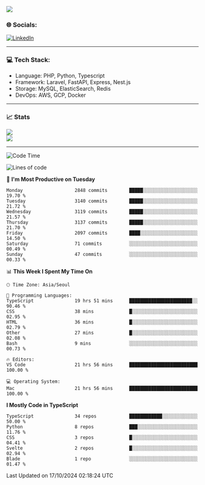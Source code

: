 <!--[![](https://visitcount.itsvg.in/api?id=jin-wk&icon=7&color=12)](https://visitcount.itsvg.in)-->
<!--[![Hits](https://hits.seeyoufarm.com/api/count/incr/badge.svg?url=https%3A%2F%2Fgithub.com%2Fjin-wk&count_bg=%235F625C&title_bg=%23555555&icon=github.svg&icon_color=%23E7E7E7&title=Hits&edge_flat=false)](https://hits.seeyoufarm.com)-->
![](https://komarev.com/ghpvc/?username=jin-wk&color=lightgrey&style=for-the-badge)

### 🌐 Socials:
[![LinkedIn](https://img.shields.io/badge/LinkedIn-%230077B5.svg?logo=linkedin&logoColor=white)](https://linkedin.com/in/jinwook-lee-242625241) 

---

### 💻 Tech Stack:
  - Language: PHP, Python, Typescript
  - Framework: Laravel, FastAPI, Express, Nest.js
  - Storage: MySQL, ElasticSearch, Redis
  - DevOps: AWS, GCP, Docker

---

### 📈 Stats
![](https://github-readme-stats.vercel.app/api?username=jin-wk&theme=dark&hide_border=true&include_all_commits=true&count_private=true)<br/>
![](https://github-readme-streak-stats.herokuapp.com/?user=jin-wk&theme=dark&hide_border=true)<br/>

---

<!--START_SECTION:waka-->
![Code Time](http://img.shields.io/badge/Code%20Time-1%2C737%20hrs%2038%20mins-blue)

![Lines of code](https://img.shields.io/badge/From%20Hello%20World%20I%27ve%20Written-4.0%20million%20lines%20of%20code-blue)

📅 **I'm Most Productive on Tuesday** 

```text
Monday                   2848 commits        █████░░░░░░░░░░░░░░░░░░░░   19.70 % 
Tuesday                  3140 commits        █████░░░░░░░░░░░░░░░░░░░░   21.72 % 
Wednesday                3119 commits        █████░░░░░░░░░░░░░░░░░░░░   21.57 % 
Thursday                 3137 commits        █████░░░░░░░░░░░░░░░░░░░░   21.70 % 
Friday                   2097 commits        ████░░░░░░░░░░░░░░░░░░░░░   14.50 % 
Saturday                 71 commits          ░░░░░░░░░░░░░░░░░░░░░░░░░   00.49 % 
Sunday                   47 commits          ░░░░░░░░░░░░░░░░░░░░░░░░░   00.33 % 
```


📊 **This Week I Spent My Time On** 

```text
🕑︎ Time Zone: Asia/Seoul

💬 Programming Languages: 
TypeScript               19 hrs 51 mins      ███████████████████████░░   90.46 % 
CSS                      38 mins             █░░░░░░░░░░░░░░░░░░░░░░░░   02.95 % 
HTML                     36 mins             █░░░░░░░░░░░░░░░░░░░░░░░░   02.79 % 
Other                    27 mins             █░░░░░░░░░░░░░░░░░░░░░░░░   02.08 % 
Bash                     9 mins              ░░░░░░░░░░░░░░░░░░░░░░░░░   00.73 % 

🔥 Editors: 
VS Code                  21 hrs 56 mins      █████████████████████████   100.00 % 

💻 Operating System: 
Mac                      21 hrs 56 mins      █████████████████████████   100.00 % 
```

**I Mostly Code in TypeScript** 

```text
TypeScript               34 repos            ████████████░░░░░░░░░░░░░   50.00 % 
Python                   8 repos             ███░░░░░░░░░░░░░░░░░░░░░░   11.76 % 
CSS                      3 repos             █░░░░░░░░░░░░░░░░░░░░░░░░   04.41 % 
Svelte                   2 repos             █░░░░░░░░░░░░░░░░░░░░░░░░   02.94 % 
Blade                    1 repo              ░░░░░░░░░░░░░░░░░░░░░░░░░   01.47 % 
```




 Last Updated on 17/10/2024 02:18:24 UTC
<!--END_SECTION:waka-->

